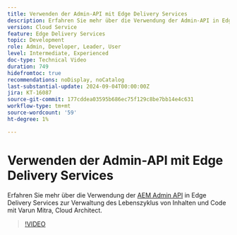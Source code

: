 ```yaml
---
title: Verwenden der Admin-API mit Edge Delivery Services
description: Erfahren Sie mehr über die Verwendung der Admin-API in Edge Delivery Services zur Verwaltung des Lebenszyklus von Inhalten und Code.
version: Cloud Service
feature: Edge Delivery Services
topic: Development
role: Admin, Developer, Leader, User
level: Intermediate, Experienced
doc-type: Technical Video
duration: 749
hidefromtoc: true
recommendations: noDisplay, noCatalog
last-substantial-update: 2024-09-04T00:00:00Z
jira: KT-16087
source-git-commit: 177cddea03595b686ec75f129c8be7bb14e4c631
workflow-type: tm+mt
source-wordcount: '59'
ht-degree: 1%

---
```



# Verwenden der Admin-API mit Edge Delivery Services

Erfahren Sie mehr über die Verwendung der [AEM Admin API](https://www.aem.live/docs/admin.html) in Edge Delivery Services zur Verwaltung des Lebenszyklus von Inhalten und Code mit Varun Mitra, Cloud Architect.

>[!VIDEO](https://video.tv.adobe.com/v/3433158/?learn=on)
